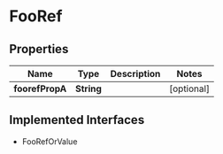 

# FooRef


## Properties

| Name | Type | Description | Notes |
|------------ | ------------- | ------------- | -------------|
|**foorefPropA** | **String** |  |  [optional] |


## Implemented Interfaces

* FooRefOrValue


